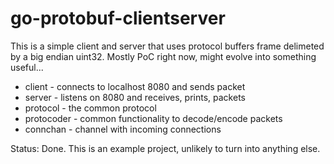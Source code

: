 go-protobuf-clientserver
========================

This is a simple client and server that uses protocol buffers frame delimeted by a big endian uint32. Mostly PoC right now, might evolve into something useful...

* client - connects to localhost 8080 and sends packet
* server - listens on 8080 and receives, prints, packets
* protocol - the common protocol
* protocoder - common functionality to decode/encode packets
* connchan - channel with incoming connections

Status:
Done. This is an example project, unlikely to turn into anything else.
